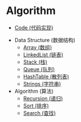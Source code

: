 # Algorithm



* [Code (代码实现)](https://github.com/luvsunlight/algorithm/tree/master/code)

-   Data Structure (数据结构)
    -   [Array (数组)](https://github.com/luvsunlight/algorithm/tree/master/%E6%95%B0%E7%BB%84)
    -   [LinkedList (链表)](https://github.com/luvsunlight/algorithm/tree/master/%E9%93%BE%E8%A1%A8)
    -   [Stack (栈)](https://github.com/luvsunlight/algorithm/tree/master/%E6%A0%88)
    -   [Queue (队列)](https://github.com/luvsunlight/algorithm/tree/master/%E9%98%9F%E5%88%97)
    -   [HashTable (散列表)](https://github.com/luvsunlight/algorithm/tree/master/%E6%95%A3%E5%88%97%E8%A1%A8)
    -   [Strings (字符串)](https://github.com/luvsunlight/algorithm/tree/master/%E5%AD%97%E7%AC%A6%E4%B8%B2)
-   Algorithm (算法)
    -   [Recursion (递归)](https://github.com/luvsunlight/algorithm/tree/master/%E9%80%92%E5%BD%92)
    -   [Sort (排序)](https://github.com/luvsunlight/algorithm/tree/master/%E6%8E%92%E5%BA%8F)
    -   [Search (查找)](https://github.com/luvsunlight/algorithm/tree/master/%E6%9F%A5%E6%89%BE)
